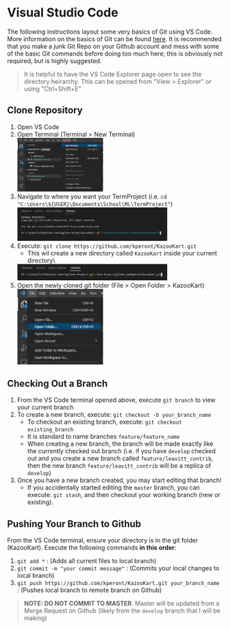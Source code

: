 # Visual Studio Code
The following instructions layout some very basics of Git using VS Code. More information on the basics of Git can be found [here](https://guides.github.com/introduction/git-handbook/). It is recommended that you make a junk Git Repo on your Github account and mess with some of the basic Git commands before doing too much here; this is obviously not required, but is highly suggested.

> It is helpful to have the VS Code Explorer page open to see the directory heirarchy. This can be opened from "View > Explorer" or using "Ctrl+Shift+E"

## Clone Repository
1. Open VS Code
2. Open Terminal (Terminal > New Terminal)\
   <img src="./img/OpenTerminal.PNG" width="200">
3. Navigate to where you want your TermProject (i.e. `cd "C:\Users\${USER}\Documents\School\ML\TermProject"`)\
   <img src="./img/TerminalCD.PNG" width="350">
4. Execute: `git clone https://github.com/kperont/KazooKart.git`
   * This wil create a new directory called `KazooKart` inside your current directory\
   <img src="./img/TerminalClone.PNG" width="350">
5. Open the newly cloned git folder (File > Open Folder > KazooKart)\
   <img src="./img/OpenFolder.PNG" width="200">

## Checking Out a Branch
1. From the VS Code terminal opened above, execute `git branch` to view your current branch
2. To create a new branch, execute: `git checkout -b your_branch_name`
   * To checkout an existing branch, execute: `git checkout existing_branch`
   * It is standard to name branches `feature/feature_name`
   * When creating a new branch, the branch will be made exactly like the currently checked out branch (i.e. if you have `develop` checked out and you create a new branch called `feature/leavitt_contrib`, then the new branch `feature/leavitt_contrib` will be a replica of `develop`)
3. Once you have a new branch created, you may start editing that branch!
   * If you accidentally started editing the `master` branch, you can execute: `git stash`, and then checkout your working branch (new or existing).

## Pushing Your Branch to Github
From the VS Code terminal, ensure your directory is in the git folder (KazooKart). Execute the following commands **in this order**:
1. `git add *` : (Adds all current files to local branch)
2. `git commit -m "your commit message"` : (Commits your local changes to local branch)
3. `git push https://github.com/kperont/KazooKart.git your_branch_name` : (Pushes local branch to remote branch on Github)

> **NOTE: DO NOT COMMIT TO MASTER**. Master will be updated from a Merge Request on Github (likely from the `develop` branch that I will be making)
